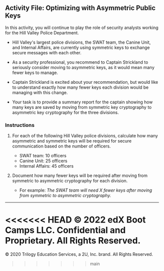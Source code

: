## Activity File:  Optimizing with Asymmetric Public Keys

In this activity, you will continue to play the role of security analysts working for the Hill Valley Police Department.

- Hill Valley's largest police divisions, the SWAT team, the Canine Unit, and Internal Affairs, are currently using symmetric keys to exchange secure messages with each other.

- As a security professional, you recommend to Captain Strickland to seriously consider moving to asymmetric keys, as it would mean many fewer keys to manage.

- Captain Strickland is excited about your recommendation, but would like to understand exactly how many fewer keys each division would be managing with this change.

- Your task is to provide a summary report for the captain showing how many keys are saved by moving from symmetric key cryptography to asymmetric key cryptography for the three divisions.
 
### Instructions

1. For each of the following Hill Valley police divisions, calculate how many asymmetric and symmetric keys will be required for secure communication based on the number of officers. 

    - SWAT team: 10 officers
    - Canine Unit: 25 officers
    - Internal Affairs: 45 officers

2. Document how many fewer keys will be required after moving from symmetric to asymmetric cryptography for each division.
  
    - For example: *The SWAT team will need X fewer keys after moving from symmetric to asymmetric cryptography.*

---
<<<<<<< HEAD
 © 2022 edX Boot Camps LLC. Confidential and Proprietary. All Rights Reserved.
=======
 © 2020 Trilogy Education Services, a 2U, Inc. brand. All Rights Reserved.
>>>>>>> main

